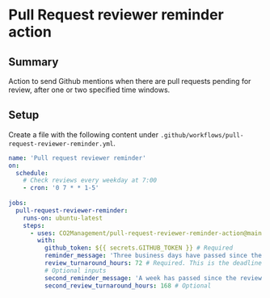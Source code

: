 # Pull Request reviewer reminder action

## Summary
Action to send Github mentions when there are pull requests pending for review, after one or two specified time windows.

## Setup
Create a file with the following content under `.github/workflows/pull-request-reviewer-reminder.yml`.

```yml
name: 'Pull request reviewer reminder'
on:
  schedule:
    # Check reviews every weekday at 7:00
    - cron: '0 7 * * 1-5'
    
jobs:
  pull-request-reviewer-reminder: 
    runs-on: ubuntu-latest
    steps:
      - uses: CO2Management/pull-request-reviewer-reminder-action@main
        with:
          github_token: ${{ secrets.GITHUB_TOKEN }} # Required
          reminder_message: 'Three business days have passed since the review started. Give priority to reviews as much as possible.' # Required. Messages to send to reviewers on Github.
          review_turnaround_hours: 72 # Required. This is the deadline for reviews. If this time is exceeded, a reminder wil be send.
          # Optional inputs
          second_reminder_message: 'A week has passed since the review started. This is a gentle and last reminder to review the changes.' # Optional
          second_review_turnaround_hours: 168 # Optional
